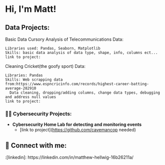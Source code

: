 <h1>Hi, I'm Matt! 

<h2> Data Projects:</h2>

  <b1>Basic Data Cursory Analysis of Telecommunications Data:</b1>
  
    Libraries used: Pandas, Seaborn, Matplotlib
    Skills: basic data analysis of data type, shape, info, columns ect...
    link to project:
    
  <c>Cleaning Cricket(the goofy sport) Data:</c>
  
    Libraries: Pandas
    Skills: Web scrapping data from:https://www.espncricinfo.com/records/highest-career-batting-average-282910
      Data cleaning, dropping/adding columns, change data types, debugging and address null values
    link to project:
  
  
<h3>👨‍💻 Cybersecurity Projects:</h2>

- <b>Cybersecurity Home Lab for detecting and monitoring events</b>
  - [link to project](https://github.com/cavemancop needed)




<h2> 🤳 Connect with me:</h2>:[linkedin]: https://linkedin.com/in/matthew-hellwig-16b26211a/
